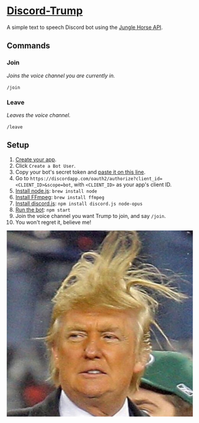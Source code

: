 # [Discord-Trump](https://discordapp.com/oauth2/authorize?client_id=484622857041608705&scope=bot)
A simple text to speech Discord bot using the [Jungle Horse API](http://jungle.horse).

## Commands
### Join
*Joins the voice channel you are currently in.*

`/join`

### Leave
*Leaves the voice channel.*

`/leave`

## Setup
1. [Create your app](https://discordapp.com/developers/applications/me).
2. Click `Create a Bot User`.
3. Copy your bot's secret token and [paste it on this line](https://github.com/MysteryPancake/Discord-Trump/blob/master/trump.js#L8).
4. Go to `https://discordapp.com/oauth2/authorize?client_id=<CLIENT_ID>&scope=bot`, with `<CLIENT_ID>` as your app's client ID.
5. [Install node.js](https://nodejs.org/en/download): `brew install node`
6. [Install FFmpeg](https://www.ffmpeg.org/download.html): `brew install ffmpeg`
7. [Install discord.js](https://github.com/hydrabolt/discord.js): `npm install discord.js node-opus`
8. [Run the bot](https://github.com/MysteryPancake/Discord-Trump/blob/master/trump.js): `npm start`
9. Join the voice channel you want Trump to join, and say `/join`.
10. You won't regret it, believe me!

![Icon](trump.jpg?raw=true)
